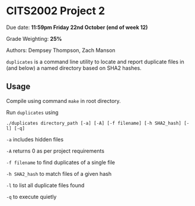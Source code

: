 # CITS2002 Project 2

Due date: **11:59pm Friday 22nd October (end of week 12)**

Grade Weighting: **25%**

Authors: Dempsey Thompson, Zach Manson

`duplicates` is a command line utility to locate and report duplicate files in (and below) a named directory based on SHA2 hashes.

## Usage

Compile using command `make` in root directory.

Run `duplicates` using
```
./duplicates directory_path [-a] [-A] [-f filename] [-h SHA2_hash] [-l] [-q]
```

`-a` includes hidden files

`-A` returns 0 as per project requirements

`-f filename` to find duplicates of a single file

`-h SHA2_hash` to match files of a given hash

`-l` to list all duplicate files found

`-q` to execute quietly
